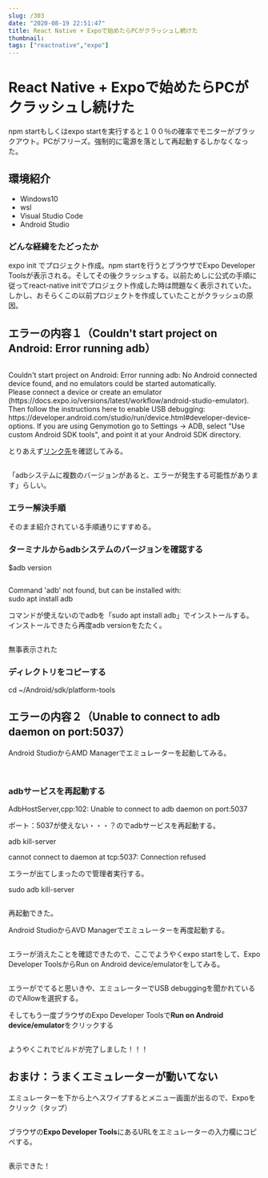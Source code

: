 ```yaml
---
slug: /303
date: "2020-08-19 22:51:47"
title: React Native + Expoで始めたらPCがクラッシュし続けた
thumbnail: 
tags: ["reactnative","expo"]
---
```

# React Native + Expoで始めたらPCがクラッシュし続けた
<!-- wp:paragraph -->
<p>npm startもしくはexpo startを実行すると１００％の確率でモニターがブラックアウト。PCがフリーズ。強制的に電源を落として再起動するしかなくなった。</p>
<!-- /wp:paragraph -->

<!-- wp:heading -->
<h2>環境紹介</h2>
<!-- /wp:heading -->

<!-- wp:list -->
<ul><li>Windows10</li><li>wsl</li><li>Visual Studio Code</li><li>Android Studio</li></ul>
<!-- /wp:list -->

<!-- wp:heading {"level":3} -->
<h3>どんな経緯をたどったか</h3>
<!-- /wp:heading -->

<!-- wp:paragraph -->
<p>expo init でプロジェクト作成。npm startを行うとブラウザでExpo Developer Toolsが表示される。そしてその後クラッシュする。以前ためしに公式の手順に従って<span class="has-inline-color has-cyan-color">react-native initでプロジェクト作成した</span>時は問題なく表示されていた。しかし、おそらくこの<span class="bold-red">以前プロジェクトを作成していたことがクラッシュの原因</span>。</p>
<!-- /wp:paragraph -->

<!-- wp:heading -->
<h2>エラーの内容１（Couldn't start project on Android: Error running adb）</h2>
<!-- /wp:heading -->

<!-- wp:image {"id":306,"sizeSlug":"large"} -->
<figure class="wp-block-image size-large"><img src="https://totolog34.com/wp/wp-content/uploads/2020/08/SnapCrab_NoName_2020-8-18_18-21-50_No-00-1024x187.jpg" alt="" class="wp-image-306"/></figure>
<!-- /wp:image -->

<!-- wp:paragraph {"className":"is-style-blank-box-pink"} -->
<p class="is-style-blank-box-pink">Couldn't start project on Android: Error running adb: No Android connected device found, and no emulators could be started automatically.<br>Please connect a device or create an emulator (https://docs.expo.io/versions/latest/workflow/android-studio-emulator).<br>Then follow the instructions here to enable USB debugging:<br>https://developer.android.com/studio/run/device.html#developer-device-options. If you are using Genymotion go to Settings -&gt; ADB, select "Use custom Android SDK tools", and point it at your Android SDK directory.</p>
<!-- /wp:paragraph -->

<!-- wp:paragraph -->
<p>とりあえず<a href="https://docs.expo.io/workflow/android-studio-emulator/?redirected">リンク先</a>を確認してみる。</p>
<!-- /wp:paragraph -->

<!-- wp:image {"id":307,"sizeSlug":"large"} -->
<figure class="wp-block-image size-large"><img src="https://totolog34.com/wp/wp-content/uploads/2020/08/image-25-1024x62.png" alt="" class="wp-image-307"/></figure>
<!-- /wp:image -->

<!-- wp:paragraph -->
<p><span class="bold-blue">「adbシステムに複数のバージョンがあると、エラーが発生する可能性があります</span>」らしい。</p>
<!-- /wp:paragraph -->

<!-- wp:heading {"level":3} -->
<h3>エラー解決手順</h3>
<!-- /wp:heading -->

<!-- wp:paragraph -->
<p>そのまま紹介されている手順通りにすすめる。</p>
<!-- /wp:paragraph -->

<!-- wp:heading {"level":3} -->
<h3>ターミナルからadbシステムのバージョンを確認する</h3>
<!-- /wp:heading -->

<!-- wp:paragraph {"className":"is-style-blank-box-blue"} -->
<p class="is-style-blank-box-blue">$adb version</p>
<!-- /wp:paragraph -->

<!-- wp:image {"id":312,"sizeSlug":"large"} -->
<figure class="wp-block-image size-large"><img src="https://totolog34.com/wp/wp-content/uploads/2020/08/SnapCrab_NoName_2020-8-19_19-15-10_No-00.png" alt="" class="wp-image-312"/></figure>
<!-- /wp:image -->

<!-- wp:paragraph {"className":"is-style-ng-box"} -->
<p class="is-style-ng-box">Command 'adb' not found, but can be installed with:<br>sudo apt install adb</p>
<!-- /wp:paragraph -->

<!-- wp:paragraph -->
<p>コマンドが使えないのでadbを「<span class="bold-red">sudo apt install adb</span>」でインストールする。<br>インストールできたら再度<span class="bold-blue">adb version</span>をたたく。</p>
<!-- /wp:paragraph -->

<!-- wp:image {"id":313,"sizeSlug":"large"} -->
<figure class="wp-block-image size-large"><img src="https://totolog34.com/wp/wp-content/uploads/2020/08/SnapCrab_NoName_2020-8-19_19-19-9_No-00.png" alt="" class="wp-image-313"/></figure>
<!-- /wp:image -->

<!-- wp:paragraph -->
<p>無事表示された</p>
<!-- /wp:paragraph -->

<!-- wp:heading {"level":3} -->
<h3>ディレクトリをコピーする</h3>
<!-- /wp:heading -->

<!-- wp:paragraph {"className":"is-style-blank-box-blue"} -->
<p class="is-style-blank-box-blue">cd ~/Android/sdk/platform-tools</p>
<!-- /wp:paragraph -->

<!-- wp:heading -->
<h2>エラーの内容２（Unable to connect to adb daemon on port:5037）</h2>
<!-- /wp:heading -->

<!-- wp:paragraph -->
<p>Android StudioからAMD Managerでエミュレーターを起動してみる。</p>
<!-- /wp:paragraph -->

<!-- wp:image {"id":318,"sizeSlug":"large"} -->
<figure class="wp-block-image size-large"><img src="https://totolog34.com/wp/wp-content/uploads/2020/08/SnapCrab_NoName_2020-8-19_19-42-12_No-00.png" alt="" class="wp-image-318"/><figcaption><br></figcaption></figure>
<!-- /wp:image -->

<!-- wp:heading {"level":3} -->
<h3>adbサービスを再起動する</h3>
<!-- /wp:heading -->

<!-- wp:paragraph {"className":"is-style-ng-box"} -->
<p class="is-style-ng-box">AdbHostServer,cpp:102: Unable to connect to adb daemon on port:5037</p>
<!-- /wp:paragraph -->

<!-- wp:paragraph -->
<p>ポート：5037が使えない・・・？のでadbサービスを再起動する。</p>
<!-- /wp:paragraph -->

<!-- wp:paragraph {"className":"is-style-blank-box-blue"} -->
<p class="is-style-blank-box-blue">adb kill-server</p>
<!-- /wp:paragraph -->

<!-- wp:paragraph {"className":"is-style-ng-box"} -->
<p class="is-style-ng-box">cannot connect to daemon at tcp:5037: Connection refused</p>
<!-- /wp:paragraph -->

<!-- wp:paragraph -->
<p>エラーが出てしまったので管理者実行する。</p>
<!-- /wp:paragraph -->

<!-- wp:paragraph {"className":"is-style-blank-box-blue"} -->
<p class="is-style-blank-box-blue">sudo adb kill-server</p>
<!-- /wp:paragraph -->

<!-- wp:image {"id":319,"sizeSlug":"large"} -->
<figure class="wp-block-image size-large"><img src="https://totolog34.com/wp/wp-content/uploads/2020/08/SnapCrab_NoName_2020-8-19_19-56-40_No-00.png" alt="" class="wp-image-319"/></figure>
<!-- /wp:image -->

<!-- wp:paragraph -->
<p>再起動できた。</p>
<!-- /wp:paragraph -->

<!-- wp:paragraph -->
<p>Android StudioからAVD Managerでエミュレーターを再度起動する。</p>
<!-- /wp:paragraph -->

<!-- wp:image {"id":320,"sizeSlug":"large"} -->
<figure class="wp-block-image size-large"><img src="https://totolog34.com/wp/wp-content/uploads/2020/08/SnapCrab_NoName_2020-8-19_20-1-59_No-00.png" alt="" class="wp-image-320"/></figure>
<!-- /wp:image -->

<!-- wp:paragraph -->
<p>エラーが消えたことを確認できたので、ここでようやく<span class="bold-red">expo start</span>をして、<span class="bold-red">Expo Developer Tools</span>から<span class="bold-red">Run on Android device/emulator</span>をしてみる。</p>
<!-- /wp:paragraph -->

<!-- wp:image {"id":324,"sizeSlug":"large"} -->
<figure class="wp-block-image size-large"><img src="https://totolog34.com/wp/wp-content/uploads/2020/08/image-26-1024x204.png" alt="" class="wp-image-324"/></figure>
<!-- /wp:image -->

<!-- wp:paragraph -->
<p>エラーがでてると思いきや、エミュレーターでUSB debuggingを聞かれているので<span class="bold-red">Allow</span>を選択する。</p>
<!-- /wp:paragraph -->

<!-- wp:paragraph -->
<p>そしてもう一度ブラウザの<span class="bold-red">Expo Developer Tools</span>で<strong><span class="bold-red">Run on Android device/emulator</span></strong>をクリックする</p>
<!-- /wp:paragraph -->

<!-- wp:image {"id":325,"sizeSlug":"large"} -->
<figure class="wp-block-image size-large"><img src="https://totolog34.com/wp/wp-content/uploads/2020/08/image-27-1024x293.png" alt="" class="wp-image-325"/></figure>
<!-- /wp:image -->

<!-- wp:paragraph -->
<p>ようやくこれでビルドが完了しました！！！</p>
<!-- /wp:paragraph -->

<!-- wp:heading -->
<h2>おまけ：うまくエミュレーターが動いてない</h2>
<!-- /wp:heading -->

<!-- wp:paragraph -->
<p>エミュレーターを下から上へスワイプするとメニュー画面が出るので、<span class="bold-blue">Expo</span>をクリック（タップ）</p>
<!-- /wp:paragraph -->

<!-- wp:image {"id":326,"sizeSlug":"large"} -->
<figure class="wp-block-image size-large"><img src="https://totolog34.com/wp/wp-content/uploads/2020/08/名称未設定-1.png" alt="" class="wp-image-326"/></figure>
<!-- /wp:image -->

<!-- wp:paragraph -->
<p>ブラウザの<strong><span class="bold-red">Expo Developer Tools</span></strong>にあるURLをエミュレーターの入力欄にコピペする。</p>
<!-- /wp:paragraph -->

<!-- wp:image {"id":328,"sizeSlug":"large"} -->
<figure class="wp-block-image size-large"><img src="https://totolog34.com/wp/wp-content/uploads/2020/08/image-28.png" alt="" class="wp-image-328"/></figure>
<!-- /wp:image -->

<!-- wp:paragraph -->
<p>表示できた！</p>
<!-- /wp:paragraph -->